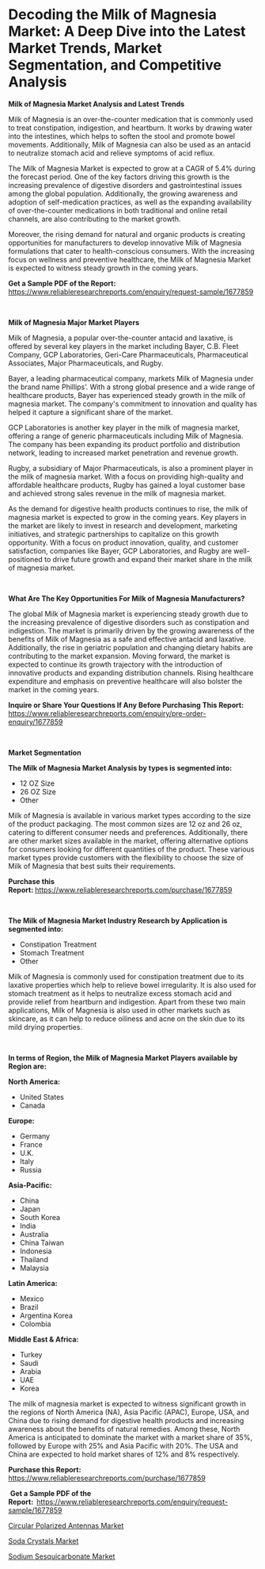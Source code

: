 <p><h1>Decoding the Milk of Magnesia Market: A Deep Dive into the Latest Market Trends, Market Segmentation, and Competitive Analysis</h1></p><p><strong>Milk of Magnesia Market Analysis and Latest Trends</strong></p>
<p><p>Milk of Magnesia is an over-the-counter medication that is commonly used to treat constipation, indigestion, and heartburn. It works by drawing water into the intestines, which helps to soften the stool and promote bowel movements. Additionally, Milk of Magnesia can also be used as an antacid to neutralize stomach acid and relieve symptoms of acid reflux.</p><p>The Milk of Magnesia Market is expected to grow at a CAGR of 5.4% during the forecast period. One of the key factors driving this growth is the increasing prevalence of digestive disorders and gastrointestinal issues among the global population. Additionally, the growing awareness and adoption of self-medication practices, as well as the expanding availability of over-the-counter medications in both traditional and online retail channels, are also contributing to the market growth.</p><p>Moreover, the rising demand for natural and organic products is creating opportunities for manufacturers to develop innovative Milk of Magnesia formulations that cater to health-conscious consumers. With the increasing focus on wellness and preventive healthcare, the Milk of Magnesia Market is expected to witness steady growth in the coming years.</p></p>
<p><strong>Get a Sample PDF of the Report:&nbsp;</strong> <a href="https://www.reliableresearchreports.com/enquiry/request-sample/1677859">https://www.reliableresearchreports.com/enquiry/request-sample/1677859</a></p>
<p>&nbsp;</p>
<p><strong>Milk of Magnesia Major Market Players</strong></p>
<p><p>Milk of Magnesia, a popular over-the-counter antacid and laxative, is offered by several key players in the market including Bayer, C.B. Fleet Company, GCP Laboratories, Geri-Care Pharmaceuticals, Pharmaceutical Associates, Major Pharmaceuticals, and Rugby. </p><p>Bayer, a leading pharmaceutical company, markets Milk of Magnesia under the brand name Phillips’. With a strong global presence and a wide range of healthcare products, Bayer has experienced steady growth in the milk of magnesia market. The company's commitment to innovation and quality has helped it capture a significant share of the market.</p><p>GCP Laboratories is another key player in the milk of magnesia market, offering a range of generic pharmaceuticals including Milk of Magnesia. The company has been expanding its product portfolio and distribution network, leading to increased market penetration and revenue growth.</p><p>Rugby, a subsidiary of Major Pharmaceuticals, is also a prominent player in the milk of magnesia market. With a focus on providing high-quality and affordable healthcare products, Rugby has gained a loyal customer base and achieved strong sales revenue in the milk of magnesia market.</p><p>As the demand for digestive health products continues to rise, the milk of magnesia market is expected to grow in the coming years. Key players in the market are likely to invest in research and development, marketing initiatives, and strategic partnerships to capitalize on this growth opportunity. With a focus on product innovation, quality, and customer satisfaction, companies like Bayer, GCP Laboratories, and Rugby are well-positioned to drive future growth and expand their market share in the milk of magnesia market.</p></p>
<p>&nbsp;</p>
<p><strong>What Are The Key Opportunities For Milk of Magnesia Manufacturers?</strong></p>
<p><p>The global Milk of Magnesia market is experiencing steady growth due to the increasing prevalence of digestive disorders such as constipation and indigestion. The market is primarily driven by the growing awareness of the benefits of Milk of Magnesia as a safe and effective antacid and laxative. Additionally, the rise in geriatric population and changing dietary habits are contributing to the market expansion. Moving forward, the market is expected to continue its growth trajectory with the introduction of innovative products and expanding distribution channels. Rising healthcare expenditure and emphasis on preventive healthcare will also bolster the market in the coming years.</p></p>
<p><strong>Inquire or Share Your Questions If Any Before Purchasing This Report:</strong> <a href="https://www.reliableresearchreports.com/enquiry/pre-order-enquiry/1677859">https://www.reliableresearchreports.com/enquiry/pre-order-enquiry/1677859</a></p>
<p>&nbsp;</p>
<p><strong>Market Segmentation</strong></p>
<p><strong>The Milk of Magnesia Market Analysis by types is segmented into:</strong></p>
<p><ul><li>12 OZ Size</li><li>26 OZ Size</li><li>Other</li></ul></p>
<p><p>Milk of Magnesia is available in various market types according to the size of the product packaging. The most common sizes are 12 oz and 26 oz, catering to different consumer needs and preferences. Additionally, there are other market sizes available in the market, offering alternative options for consumers looking for different quantities of the product. These various market types provide customers with the flexibility to choose the size of Milk of Magnesia that best suits their requirements.</p></p>
<p><strong>Purchase this Report:&nbsp;</strong><a href="https://www.reliableresearchreports.com/purchase/1677859">https://www.reliableresearchreports.com/purchase/1677859</a></p>
<p>&nbsp;</p>
<p><strong>The Milk of Magnesia Market Industry Research by Application is segmented into:</strong></p>
<p><ul><li>Constipation Treatment</li><li>Stomach Treatment</li><li>Other</li></ul></p>
<p><p>Milk of Magnesia is commonly used for constipation treatment due to its laxative properties which help to relieve bowel irregularity. It is also used for stomach treatment as it helps to neutralize excess stomach acid and provide relief from heartburn and indigestion. Apart from these two main applications, Milk of Magnesia is also used in other markets such as skincare, as it can help to reduce oiliness and acne on the skin due to its mild drying properties.</p></p>
<p>&nbsp;</p>
<p><strong>In terms of Region, the Milk of Magnesia Market Players available by Region are:</strong></p>
<p>
    <p> <strong> North America: </strong>
        <ul>
            <li>United States</li>
            <li>Canada</li>
        </ul>
        </p> 
    <p> <strong> Europe: </strong>
        <ul>
            <li>Germany</li>
            <li>France</li>
            <li>U.K.</li>
            <li>Italy</li>
            <li>Russia</li>
        </ul>
        </p> 
    <p> <strong> Asia-Pacific: </strong>
        <ul>
            <li>China</li>
            <li>Japan</li>
            <li>South Korea</li>
            <li>India</li>
            <li>Australia</li>
            <li>China Taiwan</li>
            <li>Indonesia</li>
            <li>Thailand</li>
            <li>Malaysia</li>
        </ul>
        </p> 
    <p> <strong> Latin America: </strong>
        <ul>
            <li>Mexico</li>
            <li>Brazil</li>
            <li>Argentina Korea</li>
            <li>Colombia</li>
        </ul>
        </p> 
    <p> <strong> Middle East & Africa: </strong>
        <ul>
            <li>Turkey</li>
            <li>Saudi</li>
            <li>Arabia</li>
            <li>UAE</li>
            <li>Korea</li>
        </ul>
    </p>
    </p>
<p><p>The milk of magnesia market is expected to witness significant growth in the regions of North America (NA), Asia Pacific (APAC), Europe, USA, and China due to rising demand for digestive health products and increasing awareness about the benefits of natural remedies. Among these, North America is anticipated to dominate the market with a market share of 35%, followed by Europe with 25% and Asia Pacific with 20%. The USA and China are expected to hold market shares of 12% and 8% respectively.</p></p>
<p><strong>Purchase this Report: </strong><a href="https://www.reliableresearchreports.com/purchase/1677859">https://www.reliableresearchreports.com/purchase/1677859</a></p>
<p>&nbsp;<strong>Get a Sample PDF of the Report:&nbsp;&nbsp;</strong><a href="https://www.reliableresearchreports.com/enquiry/request-sample/1677859">https://www.reliableresearchreports.com/enquiry/request-sample/1677859</a></p>
<p><strong></strong></p>
<p><p><a href="https://github.com/shotows/Market-Research-Report-List-1/blob/main/circular-polarized-antennas-market.md">Circular Polarized Antennas Market</a></p><p><a href="https://github.com/angelajermaine/Market-Research-Report-List-2/blob/main/soda-crystals-market.md">Soda Crystals Market</a></p><p><a href="https://github.com/beatblasta/Market-Research-Report-List-2/blob/main/sodium-sesquicarbonate-market.md">Sodium Sesquicarbonate Market</a></p></p>